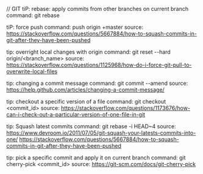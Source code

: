 // GIT
tiP: rebase: apply commits from other branches on current branch
command: git rebase <branch>

tiP: force push
command: push origin +master
source: https://stackoverflow.com/questions/5667884/how-to-squash-commits-in-git-after-they-have-been-pushed

tip: overright local changes with origin
command: git reset --hard origin/<branch_name>
source: https://stackoverflow.com/questions/1125968/how-do-i-force-git-pull-to-overwrite-local-files

tip: changing a commit message
command: git commit --amend 
source: https://help.github.com/articles/changing-a-commit-message/

tip: checkout a specific version of a file
command: git checkout <commit_id> <file>
source: https://stackoverflow.com/questions/1173676/how-can-i-check-out-a-particular-version-of-one-file-in-git

tip: Squash latest commits
command: git rebase -i HEAD~4 
source: https://www.devroom.io/2011/07/05/git-squash-your-latests-commits-into-one/
	https://stackoverflow.com/questions/5667884/how-to-squash-commits-in-git-after-they-have-been-pushed

tip: pick a specific commit and apply it on current branch
command: git cherry-pick <commit_id>
source: https://git-scm.com/docs/git-cherry-pick
